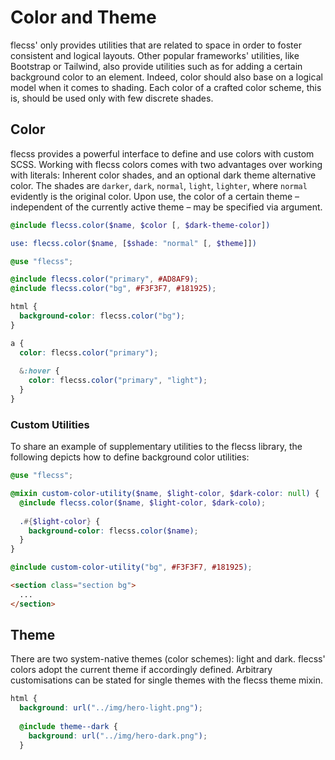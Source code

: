 # Color and Theme

flecss' only provides utilities that are related to space in order to foster consistent and logical layouts. Other popular frameworks' utilities, like Bootstrap or Tailwind, also provide utilities such as for adding a certain background color to an element. Indeed, color should also base on a logical model when it comes to shading. Each color of a crafted color scheme, this is, should be used only with few discrete shades.

## Color

flecss provides a powerful interface to define and use colors with custom SCSS. Working with flecss colors comes with two advantages over working with literals: Inherent color shades, and an optional dark theme alternative color. The shades are `darker`, `dark`, `normal`, `light`, `lighter`, where `normal` evidently is the original color. Upon use, the color of a certain theme – independent of the currently active theme – may be specified via argument.

``` scss
@include flecss.color($name, $color [, $dark-theme-color])

use: flecss.color($name, [$shade: "normal" [, $theme]])
```

``` scss
@use "flecss";

@include flecss.color("primary", #AD8AF9);
@include flecss.color("bg", #F3F3F7, #181925);

html {
  background-color: flecss.color("bg");
}

a {
  color: flecss.color("primary"); 
  
  &:hover {
    color: flecss.color("primary", "light");
  }
}
```

### Custom Utilities

To share an example of supplementary utilities to the flecss library, the following depicts how to define background color utilities:

``` scss
@use "flecss";

@mixin custom-color-utility($name, $light-color, $dark-color: null) {
  @include flecss.color($name, $light-color, $dark-colo);
  
  .#{$light-color} {
    background-color: flecss.color($name);
  }
}

@include custom-color-utility("bg", #F3F3F7, #181925);
```

``` html
<section class="section bg">
  ...
</section>
```

## Theme

There are two system-native themes (color schemes): light and dark. flecss' colors adopt the current theme if accordingly defined. Arbitrary customisations can be stated for single themes with the flecss theme mixin.

``` scss
html {
  background: url("../img/hero-light.png");
  
  @include theme--dark {
    background: url("../img/hero-dark.png");
  }
```